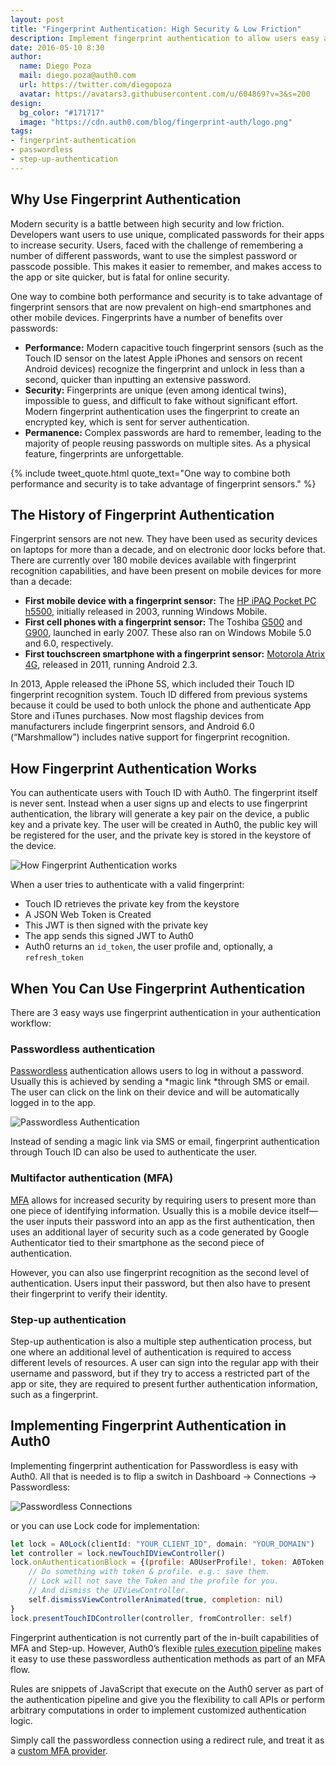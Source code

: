 ```yaml
---
layout: post
title: "Fingerprint Authentication: High Security & Low Friction"
description: Implement fingerprint authentication to allow users easy access to apps while still keeping them secure
date: 2016-05-10 8:30
author:
  name: Diego Poza
  mail: diego.poza@auth0.com
  url: https://twitter.com/diegopoza
  avatar: https://avatars3.githubusercontent.com/u/604869?v=3&s=200
design:
  bg_color: "#171717"
  image: "https://cdn.auth0.com/blog/fingerprint-auth/logo.png"
tags:
- fingerprint-authentication
- passwordless
- step-up-authentication
---
```


## Why Use Fingerprint Authentication

Modern security is a battle between high security and low friction. Developers want users to use unique, complicated passwords for their apps to increase security. Users, faced with the challenge of remembering a number of different passwords, want to use the simplest password or passcode possible. This makes it easier to remember, and makes access to the app or site quicker, but is fatal for online security.

One way to combine both performance and security is to take advantage of fingerprint sensors that are now prevalent on high-end smartphones and other mobile devices. Fingerprints have a number of benefits over passwords:

* **Performance:** Modern capacitive touch fingerprint sensors (such as the Touch ID sensor on the latest Apple iPhones and sensors on recent Android devices) recognize the fingerprint and unlock in less than a second, quicker than inputting an extensive password.
* **Security:** Fingerprints are unique (even among identical twins), impossible to guess, and difficult to fake without significant effort. Modern fingerprint authentication uses the fingerprint to create an encrypted key, which is sent for server authentication.
* **Permanence:** Complex passwords are hard to remember, leading to the majority of people reusing passwords on multiple sites. As a physical feature, fingerprints are unforgettable.

{% include tweet_quote.html quote_text="One way to combine both performance and security is to take advantage of fingerprint sensors." %}

## The History of Fingerprint Authentication

Fingerprint sensors are not new. They have been used as security devices on laptops for more than a decade, and on electronic door locks before that. There are currently over 180 mobile devices available with fingerprint recognition capabilities, and have been present on mobile devices for more than a decade:

* **First mobile device with a fingerprint sensor:** The [HP iPAQ Pocket PC h5500](http://www.engadget.com/products/hp/ipaq/h5500/series/specs/), initially released in 2003, running Windows Mobile.
* **First cell phones with a fingerprint sensor:** The Toshiba [G500](http://www.gsmarena.com/toshiba_g500-1904.php) and [G900](http://www.gsmarena.com/toshiba_g900-1905.php), launched in early 2007. These also ran on Windows Mobile 5.0 and 6.0, respectively.
* **First touchscreen smartphone with a fingerprint sensor:** [Motorola Atrix 4G](http://www.gsmarena.com/motorola_atrix_4g-3708.php), released in 2011, running Android 2.3.

In 2013, Apple released the iPhone 5S, which included their Touch ID fingerprint recognition system. Touch ID differed from previous systems because it could be used to both unlock the phone and authenticate App Store and iTunes purchases. Now most flagship devices from manufacturers include fingerprint sensors, and Android 6.0 (“Marshmallow”) includes native support for fingerprint recognition.

## How Fingerprint Authentication Works

You can authenticate users with Touch ID with Auth0. The fingerprint itself is never sent. Instead when a user signs up and elects to use fingerprint authentication, the library will generate a key pair on the device, a public key and a private key. The user will be created in Auth0, the public key will be registered for the user, and the private key is stored in the keystore of the device.

![How Fingerprint Authentication works](https://cdn.auth0.com/blog/fingerprint-auth/passwordless-touchid-flow.png)

When a user tries to authenticate with a valid fingerprint:

* Touch ID retrieves the private key from the keystore
* A JSON Web Token is Created
* This JWT is then signed with the private key
* The app sends this signed JWT to Auth0
* Auth0 returns an `id_token`, the user profile and, optionally, a `refresh_token`

## When You Can Use Fingerprint Authentication

There are 3 easy ways use fingerprint authentication in your authentication workflow:

### Passwordless authentication

[Passwordless](https://auth0.com/passwordless) authentication allows users to log in without a password. Usually this is achieved by sending a *magic link *through SMS or email. The user can click on the link on their device and will be automatically logged in to the app.

![Passwordless Authentication](https://cdn.auth0.com/blog/fingerprint-auth/passwordless-authentication.png)

Instead of sending a magic link via SMS or email, fingerprint authentication through Touch ID can also be used to authenticate the user.

### Multifactor authentication (MFA)

[MFA](https://auth0.com/docs/multifactor-authentication) allows for increased security by requiring users to present more than one piece of identifying information. Usually this is a mobile device itself—the user inputs their password into an app as the first authentication, then uses an additional layer of security such as a code generated by Google Authenticator tied to their smartphone as the second piece of authentication.

However, you can also use fingerprint recognition as the second level of authentication. Users input their password, but then also have to present their fingerprint to verify their identity.

### Step-up authentication

Step-up authentication is also a multiple step authentication process, but one where an additional level of authentication is required to access different levels of resources. A user can sign into the regular app with their username and password, but if they try to access a restricted part of the app or site, they are required to present further authentication information, such as a fingerprint.

## Implementing Fingerprint Authentication in Auth0

Implementing fingerprint authentication for Passwordless is easy with Auth0. All that is needed is to flip a switch in Dashboard → Connections → Passwordless:

![Passwordless Connections](https://cdn.auth0.com/blog/fingerprint-auth/passwordless-connections.png)

or you can use Lock code for implementation:

```js
let lock = A0Lock(clientId: "YOUR_CLIENT_ID", domain: "YOUR_DOMAIN")
let controller = lock.newTouchIDViewController()
lock.onAuthenticationBlock = {(profile: A0UserProfile!, token: A0Token!) -> () in
    // Do something with token & profile. e.g.: save them.
    // Lock will not save the Token and the profile for you.
    // And dismiss the UIViewController.
    self.dismissViewControllerAnimated(true, completion: nil)
}
lock.presentTouchIDController(controller, fromController: self)

```

Fingerprint authentication is not currently part of the in-built capabilities of MFA and Step-up. However, Auth0’s flexible [rules execution pipeline](https://auth0.com/docs/rules) makes it easy to use these passwordless authentication methods as part of an MFA flow.

Rules are snippets of JavaScript that execute on the Auth0 server as part of the authentication pipeline and give you the flexibility to call APIs or perform arbitrary computations in order to implement customized authentication logic.

Simply call the passwordless connection using a redirect rule, and treat it as a [custom MFA provider](https://auth0.com/docs/mfa).

